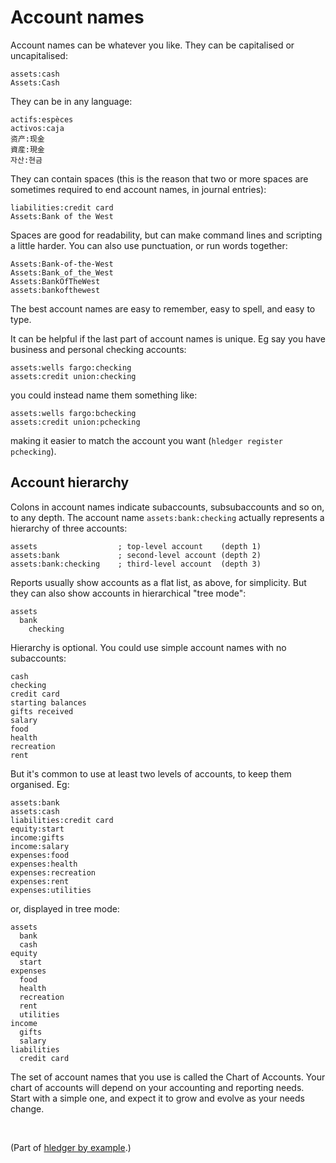 # Account names

Account names can be whatever you like.
They can be capitalised or uncapitalised:
```
assets:cash
Assets:Cash
```

They can be in any language:
```
actifs:espèces
activos:caja
资产:现金
資産:現金
자산:현금
```

They can contain spaces
(this is the reason that two or more spaces are sometimes required
to end account names, in journal entries):
```
liabilities:credit card
Assets:Bank of the West
```

Spaces are good for readability, but can make command lines and scripting a little harder.
You can also use punctuation, or run words together:
```
Assets:Bank-of-the-West
Assets:Bank_of_the_West
Assets:BankOfTheWest
assets:bankofthewest
```

The best account names are easy to remember, easy to spell, and easy to type.

It can be helpful if the last part of account names is unique.
Eg say you have business and personal checking accounts:
```
assets:wells fargo:checking
assets:credit union:checking
```
you could instead name them something like:
```
assets:wells fargo:bchecking
assets:credit union:pchecking
```
making it easier to match the account you want (`hledger register pchecking`).

## Account hierarchy

Colons in account names indicate subaccounts, subsubaccounts and so on, to any depth.
The account name `assets:bank:checking` actually represents a hierarchy of three accounts:
```
assets                  ; top-level account    (depth 1)
assets:bank             ; second-level account (depth 2)
assets:bank:checking    ; third-level account  (depth 3)
```

Reports usually show accounts as a flat list, as above, for simplicity.
But they can also show accounts in hierarchical "tree mode":
```
assets
  bank
    checking
```

Hierarchy is optional. You could use simple account names with no subaccounts:
```
cash
checking
credit card
starting balances
gifts received
salary
food
health
recreation
rent
```

But it's common to use at least two levels of accounts, to keep them organised.
Eg:
```
assets:bank
assets:cash
liabilities:credit card
equity:start
income:gifts
income:salary
expenses:food
expenses:health
expenses:recreation
expenses:rent
expenses:utilities
```
or, displayed in tree mode:
```
assets
  bank
  cash
equity
  start
expenses
  food
  health
  recreation
  rent
  utilities
income
  gifts
  salary
liabilities
  credit card
```

The set of account names that you use is called the Chart of Accounts.
Your chart of accounts will depend on your accounting and reporting needs.
Start with a simple one, and expect it to grow and evolve as your needs change.



<br>

(Part of [hledger by example](hledger-by-example.md).)
